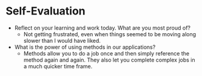 # Self-Evaluation

- Reflect on your learning and work today. What are you most proud of?
    - Not getting frustrated, even when things seemed to be moving along slower than I would have liked.
- What is the power of using methods in our applications?
    - Methods allow you to do a job once and then simply reference the method again and again. They also let you complete complex jobs in a much quicker time frame.